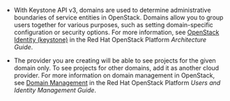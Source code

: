   - With Keystone API v3, domains are used to determine administrative
    boundaries of service entities in OpenStack. Domains allow you to
    group users together for various purposes, such as setting
    domain-specific configuration or security options. For more
    information, see [OpenStack Identity
    (keystone)](https://access.redhat.com/documentation/en-us/red_hat_openstack_platform/11/html-single/architecture_guide/#comp-identity)
    in the Red Hat OpenStack Platform *Architecture Guide*.

  - The provider you are creating will be able to see projects for the
    given domain only. To see projects for other domains, add it as
    another cloud provider. For more information on domain management in
    OpenStack, see [Domain
    Management](https://access.redhat.com/documentation/en-us/red_hat_openstack_platform/11/html-single/users_and_identity_management_guide/#Domains)
    in the Red Hat OpenStack Platform *Users and Identity Management
    Guide*.
